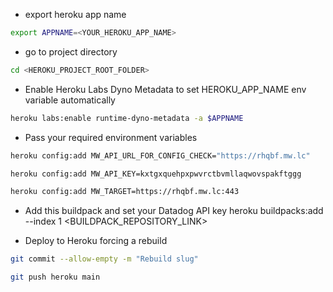 - export heroku app name
```bash
export APPNAME=<YOUR_HEROKU_APP_NAME>
```

- go to project directory
```bash
cd <HEROKU_PROJECT_ROOT_FOLDER>
```

- Enable Heroku Labs Dyno Metadata to set HEROKU_APP_NAME env variable automatically
```bash
heroku labs:enable runtime-dyno-metadata -a $APPNAME
```

- Pass your required environment variables
```bash
heroku config:add MW_API_URL_FOR_CONFIG_CHECK="https://rhqbf.mw.lc"
```
```bash
heroku config:add MW_API_KEY=kxtgxquehpxpwvrctbvmllaqwovspakftggg
```
```bash
heroku config:add MW_TARGET=https://rhqbf.mw.lc:443
```

- Add this buildpack and set your Datadog API key
heroku buildpacks:add --index 1 <BUILDPACK_REPOSITORY_LINK>

- Deploy to Heroku forcing a rebuild
```bash
git commit --allow-empty -m "Rebuild slug"
```
```bash
git push heroku main
```
